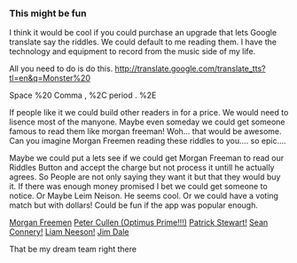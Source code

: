 
### This might be fun

I think it would be cool if you could purchase an upgrade that lets Google translate say the riddles. We could default to me reading them. I have the technology and equipment to record from the music side of my life.

All you need to do is do this.
http://translate.google.com/translate_tts?tl=en&q=Monster%20

Space    %20
Comma  , %2C
period . %2E

If people like it we could build other readers in for a price. We would need to lisence most of the manyone. Maybe even someday we could get someone famous to read them like morgan freeman! Woh... that would be awesome. Can you imagine Morgan Freemen reading these riddles to you.... so epic....

Maybe we could put a lets see if we could get Morgan Freeman to read our Riddles Button and accept the charge but not process it untill he actually agrees. So People are not only saying they want it but that they would buy it. If there was enough money promised I bet we could get someone to notice. Or Maybe Leim Neison. He seems cool. Or we could have a voting match but with dollars! Could be fun if the app was popular enough.

[Morgan Freemen](http://www.imdb.com/name/nm0000151 )
[Peter Cullen (Optimus Prime!!!)](http://www.imdb.com/name/nm0191520/ )
[Patrick Stewart!](http://www.imdb.com/name/nm0001772/)
[Sean Connery!](http://www.imdb.com/name/nm0000125 )
[Liam Neeson!](http://www.imdb.com/name/nm0000553/)
[ Jim Dale ](https://www.google.com.tw/url?sa=t&rct=j&q=&esrc=s&source=web&cd=2&cad=rja&uact=8&ved=0CCQQFjAB&url=http%3A%2F%2Fen.wikipedia.org%2Fwiki%2FJim_Dale&ei=XFY5VJbtD9fc8AWo4YGAAQ&usg=AFQjCNHrqbpVC9hybVSLhz6JtEhm1SyUbg)


That be my dream team right there


